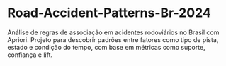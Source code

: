 # Road-Accident-Patterns-Br-2024
Análise de regras de associação em acidentes rodoviários no Brasil com Apriori. Projeto para descobrir padrões entre fatores como tipo de pista, estado e condição do tempo, com base em métricas como suporte, confiança e lift.
